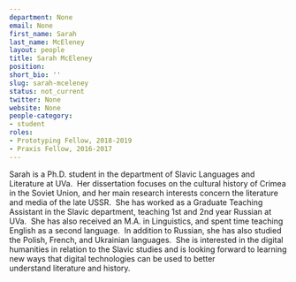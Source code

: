 ```yaml
---
department: None
email: None
first_name: Sarah
last_name: McEleney
layout: people
title: Sarah McEleney
position:
short_bio: ''
slug: sarah-mceleney
status: not_current
twitter: None
website: None
people-category:
- student
roles:
- Prototyping Fellow, 2018-2019
- Praxis Fellow, 2016-2017
---
```


Sarah is a Ph.D. student in the department of Slavic Languages and Literature at UVa.  Her dissertation focuses on the cultural history of Crimea in the Soviet Union, and her main research interests concern the literature and media of the late USSR.  She has worked as a Graduate Teaching Assistant in the Slavic department, teaching 1st and 2nd year Russian at UVa.  She has also received an M.A. in Linguistics, and spent time teaching English as a second language.  In addition to Russian, she has also studied the Polish, French, and Ukrainian languages.  She is interested in the digital humanities in relation to the Slavic studies and is looking forward to learning new ways that digital technologies can be used to better understand literature and history.

